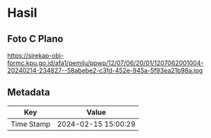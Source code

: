 # Hasil

## Foto C Plano

https://sirekap-obj-formc.kpu.go.id/afa1/pemilu/ppwp/12/07/06/20/01/1207062001004-20240214-234827--58abebe2-c3fd-452e-945a-5f93ea21b98a.jpg


## Metadata

| Key        | Value               |
| ---------- | ------------------- |
| Time Stamp | 2024-02-15 15:00:29 |



